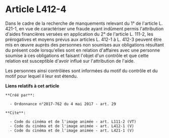# Article L412-4

Dans le cadre de la recherche de manquements relevant du 1° de l'article L. 421-1, en vue de caractériser une fraude ayant
indûment permis l'attribution d'aides financières versées en application du 2° de l'article L. 111-2, les prérogatives et
moyens prévus aux articles L. 412-1 à L. 412-3 peuvent être mis en œuvre auprès des personnes non soumises aux obligations
résultant du présent code lorsqu'elles sont en relation d'affaires avec une personne soumise à ces obligations et faisant
l'objet d'un contrôle et que cette relation est susceptible d'avoir influé sur l'attribution de l'aide. 

Les personnes ainsi contrôlées sont informées du motif du contrôle et du motif pour lequel il leur est étendu.

**Liens relatifs à cet article**

	**Créé par**:

	  - Ordonnance n°2017-762 du 4 mai 2017 - art. 29

	**Cite**:

	  - Code du cinéma et de l'image animée - art. L111-2 (VT)
	  - Code du cinéma et de l'image animée - art. L412-1 (V)
	  - Code du cinéma et de l'image animée - art. L421-1 (V)
